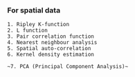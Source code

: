 ### For spatial data
    1. Ripley K-function
    2. L function
    3. Pair correlation function
    4. Nearest neighbour analysis
    5. Spatial auto-correlation
    6. Kernel density estimation

    ~7. PCA (Principal Component Analysis)~